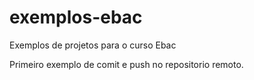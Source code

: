 # exemplos-ebac
Exemplos de projetos para o curso Ebac

Primeiro exemplo de comit e push no repositorio remoto.